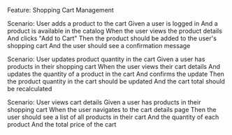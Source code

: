 Feature: Shopping Cart Management

  Scenario: User adds a product to the cart
    Given a user is logged in
    And a product is available in the catalog
    When the user views the product details
    And clicks "Add to Cart"
    Then the product should be added to the user's shopping cart
    And the user should see a confirmation message

  Scenario: User updates product quantity in the cart
    Given a user has products in their shopping cart
    When the user views their cart details
    And updates the quantity of a product in the cart
    And confirms the update
    Then the product quantity in the cart should be updated
    And the cart total should be recalculated

  Scenario: User views cart details
    Given a user has products in their shopping cart
    When the user navigates to the cart details page
    Then the user should see a list of all products in their cart
    And the quantity of each product
    And the total price of the cart
